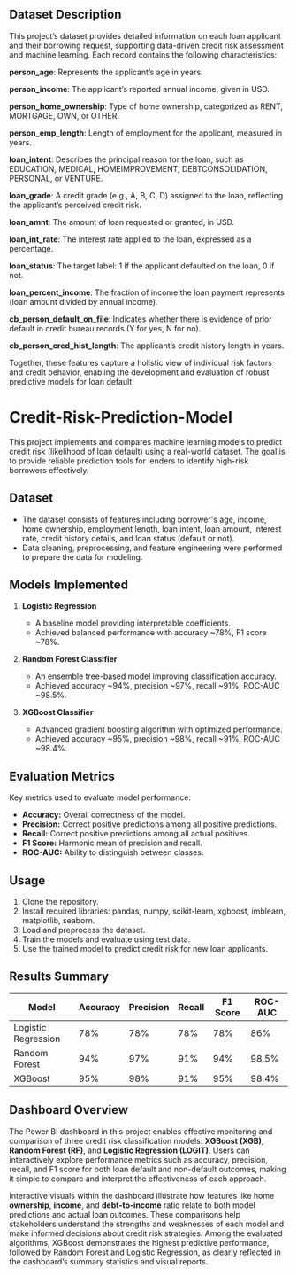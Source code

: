 ## Dataset Description
This project’s dataset provides detailed information on each loan applicant and their borrowing request, supporting data-driven credit risk assessment and machine learning. Each record contains the following characteristics:

**person_age**: Represents the applicant’s age in years.

**person_income**: The applicant’s reported annual income, given in USD.

**person_home_ownership**: Type of home ownership, categorized as RENT, MORTGAGE, OWN, or OTHER.

**person_emp_length**: Length of employment for the applicant, measured in years.

**loan_intent**: Describes the principal reason for the loan, such as EDUCATION, MEDICAL, HOMEIMPROVEMENT, DEBTCONSOLIDATION, PERSONAL, or VENTURE.

**loan_grade**: A credit grade (e.g., A, B, C, D) assigned to the loan, reflecting the applicant’s perceived credit risk.

**loan_amnt**: The amount of loan requested or granted, in USD.

**loan_int_rate**: The interest rate applied to the loan, expressed as a percentage.

**loan_status**: The target label: 1 if the applicant defaulted on the loan, 0 if not.

**loan_percent_income**: The fraction of income the loan payment represents (loan amount divided by annual income).

**cb_person_default_on_file**: Indicates whether there is evidence of prior default in credit bureau records (Y for yes, N for no).

**cb_person_cred_hist_length**: The applicant’s credit history length in years.

Together, these features capture a holistic view of individual risk factors and credit behavior, enabling the development and evaluation of robust predictive models for loan default

# Credit-Risk-Prediction-Model

This project implements and compares machine learning models to predict credit risk (likelihood of loan default) using a real-world dataset. The goal is to provide reliable prediction tools for lenders to identify high-risk borrowers effectively.

## Dataset

- The dataset consists of features including borrower's age, income, home ownership, employment length, loan intent, loan amount, interest rate, credit history details, and loan status (default or not).
- Data cleaning, preprocessing, and feature engineering were performed to prepare the data for modeling.

## Models Implemented

1. **Logistic Regression**
   - A baseline model providing interpretable coefficients.
   - Achieved balanced performance with accuracy ~78%, F1 score ~78%.

2. **Random Forest Classifier**
   - An ensemble tree-based model improving classification accuracy.
   - Achieved accuracy ~94%, precision ~97%, recall ~91%, ROC-AUC ~98.5%.

3. **XGBoost Classifier**
   - Advanced gradient boosting algorithm with optimized performance.
   - Achieved accuracy ~95%, precision ~98%, recall ~91%, ROC-AUC ~98.4%.

## Evaluation Metrics

Key metrics used to evaluate model performance:
- **Accuracy:** Overall correctness of the model.
- **Precision:** Correct positive predictions among all positive predictions.
- **Recall:** Correct positive predictions among all actual positives.
- **F1 Score:** Harmonic mean of precision and recall.
- **ROC-AUC:** Ability to distinguish between classes.

## Usage

1. Clone the repository.
2. Install required libraries: pandas, numpy, scikit-learn, xgboost, imblearn, matplotlib, seaborn.
3. Load and preprocess the dataset.
4. Train the models and evaluate using test data.
5. Use the trained model to predict credit risk for new loan applicants.

## Results Summary

| Model             | Accuracy | Precision | Recall | F1 Score | ROC-AUC |
|-------------------|----------|-----------|--------|----------|---------|
| Logistic Regression| 78%      | 78%       | 78%    | 78%      | 86%     |
| Random Forest     | 94%      | 97%       | 91%    | 94%      | 98.5%   |
| XGBoost           | 95%      | 98%       | 91%    | 95%      | 98.4%   |


## Dashboard Overview
The Power BI dashboard in this project enables effective monitoring and comparison of three credit risk classification models: **XGBoost (XGB)**, **Random Forest (RF)**, and **Logistic Regression (LOGIT)**. Users can interactively explore performance metrics such as accuracy, precision, recall, and F1 score for both loan default and non-default outcomes, making it simple to compare and interpret the effectiveness of each approach.

Interactive visuals within the dashboard illustrate how features like home **ownership**, **income**, and **debt-to-income** ratio relate to both model predictions and actual loan outcomes. These comparisons help stakeholders understand the strengths and weaknesses of each model and make informed decisions about credit risk strategies. Among the evaluated algorithms, XGBoost demonstrates the highest predictive performance, followed by Random Forest and Logistic Regression, as clearly reflected in the dashboard’s summary statistics and visual reports.
